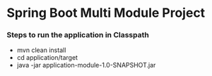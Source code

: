 # Spring Boot Multi Module Project

### Steps to run the application in Classpath

- mvn clean install
- cd application/target
- java -jar application-module-1.0-SNAPSHOT.jar
